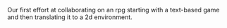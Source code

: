 Our first effort at collaborating on an rpg starting with a text-based game and then translating it to a 2d environment.
